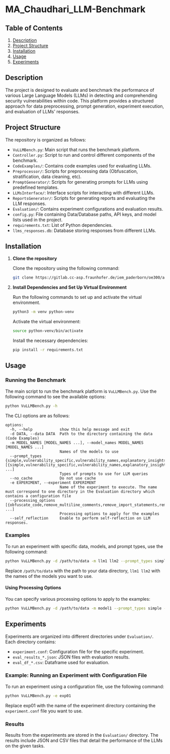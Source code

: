# MA_Chaudhari_LLM-Benchmark

## Table of Contents
1. [Description](#description)
2. [Project Structure](#project-structure)
3. [Installation](#installation)
4. [Usage](#usage)
5. [Experiments](#experiments)


## Description
The project is designed to evaluate and benchmark the performance of various Large Language Models (LLMs) in detecting and comprehending security vulnerabilities within code. This platform provides a structured approach for data preprocessing, prompt generation, experiment execution, and evaluation of LLMs' responses.

## Project Structure
The repository is organized as follows:
- `VuLLMBench.py`: Main script that runs the benchmark platform.
- `Controller.py`: Script to run and control different components of the benchmark.
- `CodeExamples/`: Contains code examples used for evaluating LLMs. 
- `Preprocessor/`: Scripts for preprocessing data (Obfuscation, stratification, data cleaning, etc).
- `PromptGenerator/`: Scripts for generating prompts for LLMs using predefined templates.
- `LLMsInterface/`: Interface scripts for interacting with different LLMs.
- `ReportsGenerator/`: Scripts for generating reports and evaluating the LLM responses.
- `Evaluation/`: Contains experiment configurations and evaluation results.
- `config.py`: File containing Data/Database paths, API keys, and model lists used in the project.
- `requirements.txt`: List of Python dependencies.
- `llms_responses.db`: Database storing responses from different LLMs.

## Installation
1.  **Clone the repository**
    
    Clone the repository using the following command:
    ```bash
    git clone https://gitlab.cc-asp.fraunhofer.de/iem_paderborn/oe300/abschlussarbeiten/ma_chaudhari_llm-benchmark.git
    ```

2.  **Install Dependencies and Set Up Virtual Environment**

    Run the following commands to set up and activate the virtual environment.

    ```bash
    python3 -m venv python-venv
    ```
    Activate the virtual environment:
    ```bash
    source python-venv/bin/activate
    ```
    Install the necessary dependencies:
    ```bash
    pip install -r requirements.txt
    ```


## Usage
### Running the Benchmark
The main script to run the benchmark platform is `VuLLMBench.py`. Use the following command to see the available options:
```bash
python VuLLMBench.py -h
```
The CLI options are as follows:
```
options:
  -h, --help            show this help message and exit
  -d DATA, --data DATA  Path to the directory containing the data (Code Examples)
  -m MODEL_NAMES [MODEL_NAMES ...], --model_names MODEL_NAMES [MODEL_NAMES ...]
                        Names of the models to use
  --prompt_types {simple,vulnerability_specific,vulnerability_names,explanatory_insights,solution_oriented} [{simple,vulnerability_specific,vulnerability_names,explanatory_insights,solution_oriented} ...]
                        Types of prompts to use for LLM queries
  --no_cache            Do not use cache
  -e EXPERIMENT, --experiment EXPERIMENT
                        Name of the experiment to execute. The name must correspond to one directory in the Evaluation directory which contains a configuration file
  --processing_options [{obfuscate_code,remove_multiline_comments,remove_import_statements,remove_package_declarations,replace_benchmark_names,replace_cwe_names} ...]
                        Processing options to apply for the examples
  --self_reflection     Enable to perform self-reflection on LLM responses.
```

### Examples
To run an experiment with specific data, models, and prompt types, use the following command:
```bash
python VuLLMBench.py -d /path/to/data -m llm1 llm2 --prompt_types simple vulnerability_specific
```
Replace `/path/to/data` with the path to your data directory, `llm1 llm2` with the names of the models you want to use.

#### Using Processing Options
You can specify various processing options to apply to the examples:
```bash
python VuLLMBench.py -d /path/to/data -m model1 --prompt_types simple --processing_options obfuscate_code remove_multiline_comments
```

## Experiments
Experiments are organized into different directories under `Evaluation/`. Each directory contains:
- `experiment.conf`: Configuration file for the specific experiment.
- `eval_results_*.json`: JSON files with evaluation results.
- `eval_df_*.csv`: Dataframe used for evaluation.


### Example: Running an Experiment with Configuration File
To run an experiment using a configuration file, use the following command:

```bash
python VuLLMBench.py -e exp01
```
Replace exp01 with the name of the experiment directory containing the `experiment.conf` file you want to use.

### Results
Results from the experiments are stored in the `Evaluation/` directory. The results include JSON and CSV files that detail the performance of the LLMs on the given tasks.
